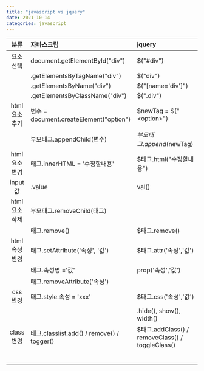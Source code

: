 ```yaml
---
title: "javascript vs jquery"
date: 2021-10-14
categories: javascript  
---
```


| 분류          | 자바스크립                                  |  jquery                                    |
| :---------:   | :------------------------------------------ | :----------------------------------------  |
| 요소선택	    | document.getElementById("div")              | $("#div")	                               |
|               |         .getElementsByTagName("div")        | $("div")                                   |
|               |         .getElementsByName("div")           | $("[name='div']")                          |
|               |         .getElementsByClassName("div")      | $(".div")                                  |
|html 요소 추가 | 변수 = document.createElement("option")     | $newTag = $("\<option\>")                  |  
|               | 부모태그.appendChild(변수)                  | $부모태그.append($newTag)                  |
|html 요소 변경 | 태그.innerHTML = '수정할내용'               | $태그.html("수정할내용")                   |
|input 값       | .value                                      | val()                                      |
|html 요소 삭제 | 부모태그.removeChild(태그)                  |                                            |
|               | 태그.remove()                               | $태그.remove()                             |
|html 속성 변경 | 태그.setAttribute('속성', '값')             | $태그.attr('속성','값')                    |
|               | 태그.속성명 ='값'                           | prop('속성','값')                          |
|               | 태그.removeAttribute('속성')                |                                            |
|css 변경       | 태그.style.속성 = 'xxx'                     | $태그.css('속성','값')                     |
|               |                                             |    .hide(),  show(),  width()              |
|class 변경     | 태그.classlist.add() / remove() / togger()  | $태그.addClass() / removeClass() / toggleClass()   |
|               |                                             |                                            |
|               |                                             |                                            |
|               |                                             |                                            |
|               |                                             |                                            |
|               |                                             |                                            |
|               |                                             |                                            |


